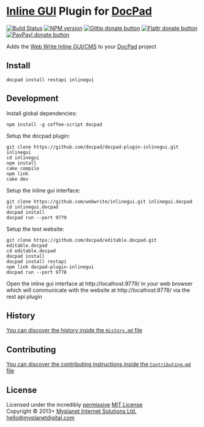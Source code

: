 # [Inline GUI](https://github.com/webwrite/inlinegui) Plugin for [DocPad](http://docpad.org)

[![Build Status](https://secure.travis-ci.org/docpad/docpad-plugin-inlinegui.png?branch=master)](http://travis-ci.org/docpad/docpad-plugin-inlinegui "Check this project's build status on TravisCI")
[![NPM version](https://badge.fury.io/js/docpad-plugin-inlinegui.png)](https://npmjs.org/package/docpad-plugin-inlinegui "View this project on NPM")
[![Gittip donate button](http://badgr.co/gittip/docpad.png)](https://www.gittip.com/docpad/ "Donate weekly to this project using Gittip")
[![Flattr donate button](https://raw.github.com/balupton/flattr-buttons/master/badge-89x18.gif)](http://flattr.com/thing/344188/balupton-on-Flattr "Donate monthly to this project using Flattr")
[![PayPayl donate button](https://www.paypalobjects.com/en_AU/i/btn/btn_donate_SM.gif)](https://www.paypal.com/au/cgi-bin/webscr?cmd=_flow&SESSION=IHj3DG3oy_N9A9ZDIUnPksOi59v0i-EWDTunfmDrmU38Tuohg_xQTx0xcjq&dispatch=5885d80a13c0db1f8e263663d3faee8d14f86393d55a810282b64afed84968ec "Donate once-off to this project using Paypal")

Adds the [Web Write Inline GUI/CMS](https://github.com/webwrite/inlinegui) to your [DocPad](http://docpad.org) project


## Install

```
docpad install restapi inlinegui
```


## Development

Install global dependencies:

```
npm install -g coffee-script docpad
```

Setup the docpad plugin:

```
git clone https://github.com/docpad/docpad-plugin-inlinegui.git inlinegui
cd inlinegui
npm install
cake compile
npm link
cake dev
```

Setup the inline gui interface:

```
git clone https://github.com/webwrite/inlinegui.git inlinegui.docpad
cd inlinegui.docpad
docpad install
docpad run --port 9779
```

Setup the test website:

```
git clone https://github.com/docpad/editable.docpad.git editable.docpad
cd editable.docpad
docpad install
docpad install restapi
npm link docpad-plugin-inlinegui
docpad run --port 9778
```

Open the inline gui interface at http://localhost:9779/ in your web browser which will communicate with the website at http://localhost:9778/ via the rest api plugin



## History
[You can discover the history inside the `History.md` file](https://github.com/bevry/docpad-plugin-inlinegui/blob/master/History.md#files)


## Contributing
[You can discover the contributing instructions inside the `Contributing.md` file](https://github.com/bevry/docpad-plugin-inlinegui/blob/master/Contributing.md#files)


## License
Licensed under the incredibly [permissive](http://en.wikipedia.org/wiki/Permissive_free_software_licence) [MIT License](http://creativecommons.org/licenses/MIT/)
<br/>Copyright &copy; 2013+ [Myplanet Internet Solutions Ltd.](http://www.myplanetdigital.com/) <hello@myplanetdigital.com>
